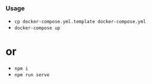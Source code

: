 ### Usage

- `cp docker-compose.yml.template docker-compose.yml`
- `docker-compose up`


# or

- `npm i`
- `npm run serve`
